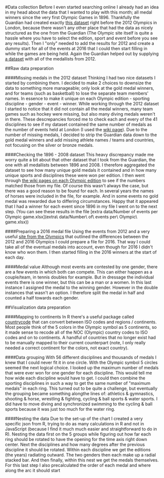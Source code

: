 #Data collection
Before I even started searching online I already had an idea in my head about the data that I wanted to play with this month; all medal winners since the very first Olympic Games in 1896. Thankfully the Guardian had created exactly [this dataset](https://www.theguardian.com/sport/datablog/2012/jun/25/olympic-medal-winner-list-data) right before the 2012 Olympics in London, because there wasn't any other place that had the data as nicely structured as the one from the Guardian (The Olympic site itself is quite a hassle where you have to select the edition, sport and event before you see any results).
Then I "only" needed to add the results for 2012 and create a dummy start for all of the events at 2016 that I could then start filling in while the games are being held. Again the Guardian helped out by supplying [a dataset](https://www.theguardian.com/sport/datablog/2012/aug/10/olympics-2012-list-medal-winners) with all of the medallists from 2012.

##Raw data preparation

####Missing medals in the 2012 dataset
Thinking I had two nice datasets I started by combining them. I decided to make 2 choices to downsize the data to something more manageable; only look at the gold medal winners, and for teams (such as basketball) to lose the separate team members' names. In essence to make it unique on each Olympic edition - sporting discipline - gender - event - winner. While working through the 2012 dataset I started to notice that it did not contain all the medal winners, many team games such as hockey were missing, but also many diving medals weren't in there. These descrepancies forced me to check each and every of the 41 disciplines to see if my dataset contained the same number of medals as the number of events held at London (I used the [wiki page](https://en.wikipedia.org/wiki/List_of_2012_Summer_Olympics_medal_winners)). Due to the number of missing medals, I decided to strip the Guardian data down to the gold medal winners and add missing athlete names / teams and countries, not focusing on the silver or bronze medals. 

####Checking the 1896 - 2008 dataset
This heavy discrepancy made me worry quite a bit about that other dataset that I took from the Guardian, the one with all medallists between 1896 and 2008. I therefore aggregated the dataset to see how many unique gold medals it contained and in how many unique sports and disciplines these were won per edition. I then went through [the wiki pages on each Olympic edition](https://en.wikipedia.org/wiki/2012_Summer_Olympics#Sports) to see if the numbers matched those from my file. Of course this wasn't always the case, but there was a good reason to be found for each. In several years the names of horses were included in the file, for example. And in some events no gold medal was rewarded due to differing circumstances. Happy that it appeared that I had a winner for each event since 1896 in my file I went on to the next step. (You can see these results in the file [extra data/Number of events per Olympic game.xlsx](extra\ data/Number\ of\ events per\ Olympic\ game.xlsx))

####Preparing a 2016 medal file
Using the events from 2012 and a very useful [site from the Olympics](https://www.olympic.org/news/discover-the-changes-in-the-sports-programme-for-rio) that outlined the differences between the 2012 and 2016 Olympics I could prepare a file for 2016. That way I could take all of the eventual medals into account, even though for 2016 I didn't know who won them. I then started filling in the 2016 winners at the start of each day.

####Medal value
Although most events are contested by one gender, there are a few events in which both can compete. This can either happen as a couple/team, in tennis doubles for example. But in dressage the individual events there is one winner, but this can be a man or a women. In this last instance I assigned the medal to the winning gender. However in the double instances that wasn't an option. I therefore split the medal in half and counted a half towards each gender.

##Visualization data preparation

####Mapping to continents
In R there's a useful package called [countrycode](https://github.com/vincentarelbundock/countrycode) that can convert between ISO codes and regions / continents. Most people think of the 5 colors in the Olympic symbol as 5 continents, so it made sense to recode all of the NOC (Olympic) country codes to ISO codes and on to continents. A handful of countries that no longer exist had to be manually mapped to their current counterpart (note, I only really needed a correct continent for the colors, not exact country).

####Data grouping
With 56 different disciplines and thousands of medals I knew that I could never fit it in one circle. With the Olympic symbol 5 circles seemed the next logical choice. I looked up the maximum number of medals that were ever won for one gender for each discipline. This would tell me how wide each discipline would have to get. I could then combine the sporting disciplines in such a way to get the same number of "maximum medals" in each ring.
This turned out to be quite a challenge, but eventually the grouping became something alongthe lines of: athletics & gymnastics, shooting & horse, wrestling & fighting, cycling & ball sports & water sports. I did have to move diving and synchronized swimming to the cycling & ball sports because it was just too much for the water ring. 

####Nesting the data
Due to the set-up of the chart I created a very specific json from R, trying to do as many calculations in R and not in JavaScript (because I find it much much easier and straightforward to do in R). Nesting the data first on the 5 groups while figuring out how far each ring should be rotated to have the opening for the time axis right down center. Next the disciplines and how many degrees after the previous discipline it should be rotated. Within each discipline we get the editions (the years) radiating outward. The two genders then each make up a radial stacked bar. And then finally, within this nest we get the medals themselves. For this last step I also precalculated the order of each medal and where along the arc it should start